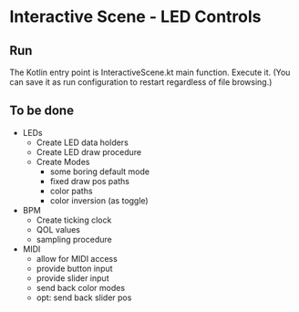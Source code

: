
# Interactive Scene - LED Controls

## Run

The Kotlin entry point is InteractiveScene.kt main function.
Execute it.
(You can save it as run configuration to restart regardless of file browsing.)

## To be done

* LEDs
  * Create LED data holders
  * Create LED draw procedure
  * Create Modes
    * some boring default mode
    * fixed draw pos paths
    * color paths
    * color inversion (as toggle)
* BPM
  * Create ticking clock
  * QOL values
  * sampling procedure
* MIDI
  * allow for MIDI access
  * provide button input
  * provide slider input
  * send back color modes 
  * opt: send back slider pos
